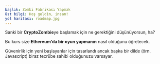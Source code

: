 ```yaml
---
başlık: Zombi Fabrikası Yapmak
üst bilgi: Hoş geldin, insan!
yol haritası: roadmap.jpg
---
```


Sanki bir **CryptoZombie**ye başlamak için ne gerektiğini düşünüyorsun, ha?

Bu kurs size **Ethereum'da bir oyun yapmanın** nasıl olduğunu öğretecek.

Güvenirlik için yeni başlayanlar için tasarlandı ancak başka bir dilde (örn. Javascript)
biraz tecrübe sahibi olduğunuzu varsayar.
